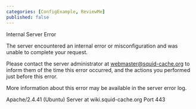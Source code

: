 ```yaml
---
categories: [ConfigExample, ReviewMe]
published: false
---
```

Internal Server Error

The server encountered an internal error or misconfiguration and was
unable to complete your request.

Please contact the server administrator at webmaster@squid-cache.org to
inform them of the time this error occurred, and the actions you
performed just before this error.

More information about this error may be available in the server error
log.

Apache/2.4.41 (Ubuntu) Server at wiki.squid-cache.org Port 443
